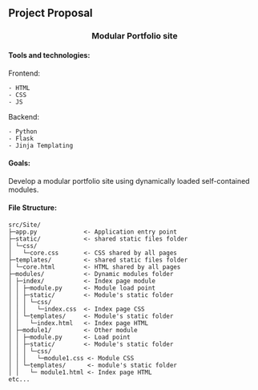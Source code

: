 ## Project Proposal

### <center>Modular Portfolio site</center>

#### Tools and technologies:

Frontend:
    
    - HTML
    - CSS
    - JS

Backend:

    - Python 
    - Flask
    - Jinja Templating
    
#### Goals:
Develop a modular portfolio site using dynamically loaded self-contained modules.


#### File Structure:
```
src/Site/
├─app.py             <- Application entry point
├─static/            <- shared static files folder
│ └─css/
│   └─core.css       <- CSS shared by all pages
├─templates/         <- shared static files folder
│ └─core.html        <- HTML shared by all pages
├─modules/           <- Dynamic modules folder
│ ├─index/           <- Index page module
│ │ ├─module.py      <- Module load point
│ │ ├─static/        <- Module's static folder
│ │ │ └─css/
│ │ │   └─index.css  <- Index page CSS
│ │ └─templates/     <- Module's static folder
│ │   └─index.html   <- Index page HTML
│ ├─module1/         <- Other module
│ │ ├─module.py      <- Load point
│ │ ├─static/        <- Module's static folder
│ │ │ └─css/
│ │ │   └─module1.css <- Module CSS
│ │ └─templates/      <- module's static folder
│ │   └─ module1.html <- Index page HTML
etc...
```
